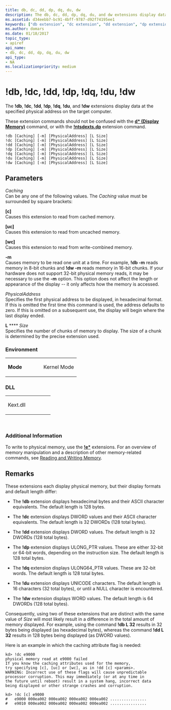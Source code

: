```yaml
---
title: db, dc, dd, dp, dq, du, dw
description: The db, dc, dd, dp, dq, du, and dw extensions display data at the specified physical address on the target computer.
ms.assetid: d34eebb7-bc91-4bff-9787-d92f74195ee1
keywords: ["db extension", "dc extension", "dd extension", "dp extension", "dq extension", "du extension", "dw extension", "memory, Display Physical ( d ) extensions", "db, dc, dd, dp, dq, du, dw Windows Debugging"]
ms.author: domars
ms.date: 01/18/2017
topic_type:
- apiref
api_name:
- db, dc, dd, dp, dq, du, dw
api_type:
- NA
ms.localizationpriority: medium
---
```


# !db, !dc, !dd, !dp, !dq, !du, !dw


The **!db**, **!dc**, **!dd**, **!dp**, **!dq**, **!du**, and **!dw** extensions display data at the specified physical address on the target computer.

These extension commands should not be confused with the [**d\* (Display Memory)**](d--da--db--dc--dd--dd--df--dp--dq--du--dw--dw--dyb--dyd--display-memor.md) command, or with the [**!ntsdexts.dp**](-dp---ntsdexts-dp-.md) extension command.

```
!db [Caching] [-m] [PhysicalAddress] [L Size] 
!dc [Caching] [-m] [PhysicalAddress] [L Size] 
!dd [Caching] [-m] [PhysicalAddress] [L Size] 
!dp [Caching] [-m] [PhysicalAddress] [L Size] 
!dq [Caching] [-m] [PhysicalAddress] [L Size] 
!du [Caching] [-m] [PhysicalAddress] [L Size] 
!dw [Caching] [-m] [PhysicalAddress] [L Size] 
```

## <span id="ddk__d__dbg"></span><span id="DDK__D__DBG"></span>Parameters


<span id="_______Caching______"></span><span id="_______caching______"></span><span id="_______CACHING______"></span> *Caching*   
Can be any one of the following values. The *Caching* value must be surrounded by square brackets:

<span id="_c_"></span><span id="_C_"></span>**\[c\]**  
Causes this extension to read from cached memory.

<span id="_uc_"></span><span id="_UC_"></span>**\[uc\]**  
Causes this extension to read from uncached memory.

<span id="_wc_"></span><span id="_WC_"></span>**\[wc\]**  
Causes this extension to read from write-combined memory.

<span id="_______-m______"></span><span id="_______-M______"></span> **-m**   
Causes memory to be read one unit at a time. For example, **!db -m** reads memory in 8-bit chunks and **!dw -m** reads memory in 16-bit chunks. If your hardware does not support 32-bit physical memory reads, it may be necessary to use the **-m** option. This option does not affect the length or appearance of the display -- it only affects how the memory is accessed.

<span id="_______PhysicalAddress______"></span><span id="_______physicaladdress______"></span><span id="_______PHYSICALADDRESS______"></span> *PhysicalAddress*   
Specifies the first physical address to be displayed, in hexadecimal format. If this is omitted the first time this command is used, the address defaults to zero. If this is omitted on a subsequent use, the display will begin where the last display ended.

<span id="_______L_______Size______"></span><span id="_______l_______size______"></span><span id="_______L_______SIZE______"></span> **L** **** *Size*   
Specifies the number of chunks of memory to display. The size of a chunk is determined by the precise extension used.

### <span id="DLL"></span><span id="dll"></span>Environment

<table>
<colgroup>
<col width="50%" />
<col width="50%" />
</colgroup>
<tbody>
<tr class="odd">
<td align="left"><p><strong>Mode</strong></p></td>
<td align="left"><p>Kernel Mode</p></td>
</tr>
</tbody>
</table>


### <span id="DLL"></span><span id="dll"></span>DLL

<table>
<colgroup>
<col width="50%" />
<col width="50%" />
</colgroup>
<tbody>
<tr class="odd">
<td align="left"><p>Kext.dll</p></td>
</tr>
</tbody>
</table>

 

### <span id="Additional_Information"></span><span id="additional_information"></span><span id="ADDITIONAL_INFORMATION"></span>Additional Information

To write to physical memory, use the [**!e\***](-eb---ed.md) extensions. For an overview of memory manipulation and a description of other memory-related commands, see [Reading and Writing Memory](reading-and-writing-memory.md).

Remarks
-------

These extensions each display physical memory, but their display formats and default length differ:

-   The **!db** extension displays hexadecimal bytes and their ASCII character equivalents. The default length is 128 bytes.

-   The **!dc** extension displays DWORD values and their ASCII character equivalents. The default length is 32 DWORDs (128 total bytes).

-   The **!dd** extension displays DWORD values. The default length is 32 DWORDs (128 total bytes).

-   The **!dp** extension displays ULONG\_PTR values. These are either 32-bit or 64-bit words, depending on the instruction size. The default length is 128 total bytes.

-   The **!dq** extension displays ULONG64\_PTR values. These are 32-bit words. The default length is 128 total bytes.

-   The **!du** extension displays UNICODE characters. The default length is 16 characters (32 total bytes), or until a NULL character is encountered.

-   The **!dw** extension displays WORD values. The default length is 64 DWORDs (128 total bytes).

Consequently, using two of these extensions that are distinct with the same value of *Size* will most likely result in a difference in the total amount of memory displayed. For example, using the command **!db L 32** results in 32 bytes being displayed (as hexadecimal bytes), whereas the command **!dd L 32** results in 128 bytes being displayed (as DWORD values).

Here is an example in which the caching attribute flag is needed:

```
kd> !dc e9000
physical memory read at e9000 failed
If you know the caching attributes used for the memory,
try specifying [c], [uc] or [wc], as in !dd [c] <params>.
WARNING: Incorrect use of these flags will cause unpredictable
processor corruption. This may immediately (or at any time in
the future until reboot) result in a system hang, incorrect data
being displayed or other strange crashes and corruption.

kd> !dc [c] e9000
#   e9000 000ea002 000ea002 000ea002 000ea002 ................
#   e9010 000ea002 000ea002 000ea002 000ea002 ................
```

 

 





